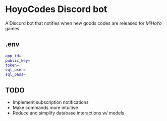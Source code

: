 # HoyoCodes Discord bot
A Discord bot that notifies when new goods codes are released for *MiHoYo* games.

## .env
```bash
app_id=
public_key=
token=
sql_user=
sql_pass=
```

## TODO
- Implement subscription notifications
- Make commands more intuitive
- Reduce and simplify database interactions w/ models